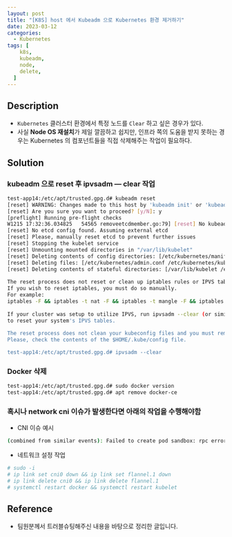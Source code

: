 ```yaml
---
layout: post
title: "[K8S] host 에서 Kubeadm 으로 Kubernetes 환경 제거하기"
date: 2023-03-12
categories:
  - Kubernetes
tags: [
    k8s,
    kubeadm,
    node,
    delete,
  ]
---
```

## Description

- `Kubernetes` 클러스터 환경에서 특정 노드를 `Clear` 하고 싶은 경우가 있다.
- 사실 **Node OS 재설치**가 제일 깔끔하고 쉽지만, 인프라 쪽의 도움을 받지 못하는 경우는 Kubernetes 의 컴포넌트들을 직접 삭제해주는 작업이 필요하다.

## Solution

### kubeadm 으로 reset 후 ipvsadm — clear 작업

```bash
test-app14:/etc/apt/trusted.gpg.d# kubeadm reset
[reset] WARNING: Changes made to this host by 'kubeadm init' or 'kubeadm join' will be reverted.
[reset] Are you sure you want to proceed? [y/N]: y
[preflight] Running pre-flight checks
W1215 17:32:36.034825   54565 removeetcdmember.go:79] [reset] No kubeadm config, using etcd pod spec to get data directory
[reset] No etcd config found. Assuming external etcd
[reset] Please, manually reset etcd to prevent further issues
[reset] Stopping the kubelet service
[reset] Unmounting mounted directories in "/var/lib/kubelet"
[reset] Deleting contents of config directories: [/etc/kubernetes/manifests /etc/kubernetes/pki]
[reset] Deleting files: [/etc/kubernetes/admin.conf /etc/kubernetes/kubelet.conf /etc/kubernetes/bootstrap-kubelet.conf /etc/kubernetes/controller-manager.conf /etc/kubernetes/scheduler.conf]
[reset] Deleting contents of stateful directories: [/var/lib/kubelet /etc/cni/net.d /var/lib/dockershim /var/run/kubernetes]
 
The reset process does not reset or clean up iptables rules or IPVS tables.
If you wish to reset iptables, you must do so manually.
For example:
iptables -F && iptables -t nat -F && iptables -t mangle -F && iptables -X
 
If your cluster was setup to utilize IPVS, run ipvsadm --clear (or similar)
to reset your system's IPVS tables.
 
The reset process does not clean your kubeconfig files and you must remove them manually.
Please, check the contents of the $HOME/.kube/config file.

test-app14:/etc/apt/trusted.gpg.d# ipvsadm --clear
```

### Docker 삭제

```bash
test-app14:/etc/apt/trusted.gpg.d# sudo docker version
test-app14:/etc/apt/trusted.gpg.d# apt remove docker-ce
```

### 혹시나 network cni 이슈가 발생한다면 아래의 작업을 수행해야함

- CNI 이슈 예시

```bash
(combined from similar events): Failed to create pod sandbox: rpc error: code = Unknown desc = failed to set up sandbox container "XX" network for pod "gpu-monitoring-dcgm-exporter-jv4t6": networkPlugin cni failed to set up pod "gpu-monitoring-dcgm-exporter-jv4t6_gpu-monitoring" network: failed to set bridge addr: "cni0" already has an IP address different from X.X.X.X/25
```

- 네트워크 설정 작업

```bash
# sudo -i
# ip link set cni0 down && ip link set flannel.1 down
# ip link delete cni0 && ip link delete flannel.1
# systemctl restart docker && systemctl restart kubelet
```
## Reference
- 팀원분께서 트러블슈팅해주신 내용을 바탕으로 정리한 글입니다. 